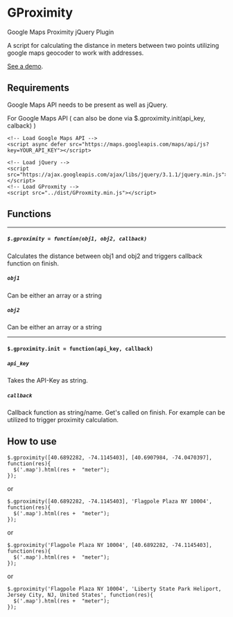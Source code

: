 # GProximity
Google Maps Proximity jQuery Plugin

A script for calculating the distance in meters between two points utilizing google maps geocoder to work with addresses.

[See a demo](http://gproximity.eternalblack.com).

## Requirements
Google Maps API needs to be present as well as jQuery.

For Google Maps API ( can also be done via $.gproximity.init(api_key, calback) )
```
<!-- Load Google Maps API -->
<script async defer src="https://maps.googleapis.com/maps/api/js?key=YOUR_API_KEY"></script>
```

```
<!-- Load jQuery -->
<script src="https://ajax.googleapis.com/ajax/libs/jquery/3.1.1/jquery.min.js"></script>
<!-- Load GProxmity -->
<script src="../dist/GProxmity.min.js"></script>
```

## Functions
---
##### `$.gproximity = function(obj1, obj2, callback)`
Calculates the distance between obj1 and obj2 and triggers callback function on finish.

##### `obj1`
Can be either an array or a string

##### `obj2`
Can be either an array or a string

---

#### `$.gproximity.init = function(api_key, callback)`

##### `api_key`
Takes the API-Key as string.

##### `callback`
Callback function as string/name. Get's called on finish. For example can be utilized to trigger proximity calculation.


## How to use
```
$.gproximity([40.6892282, -74.1145403], [40.6907984, -74.0470397], function(res){
  $('.map').html(res +  "meter");
});
```
or
```
$.gproximity([40.6892282, -74.1145403], 'Flagpole Plaza NY 10004', function(res){
  $('.map').html(res +  "meter");
});
```
or
```
$.gproximity('Flagpole Plaza NY 10004', [40.6892282, -74.1145403], function(res){
  $('.map').html(res +  "meter");
});
```
or
```
$.gproximity('Flagpole Plaza NY 10004', 'Liberty State Park Heliport, Jersey City, NJ, United States', function(res){
  $('.map').html(res +  "meter");
});
```
